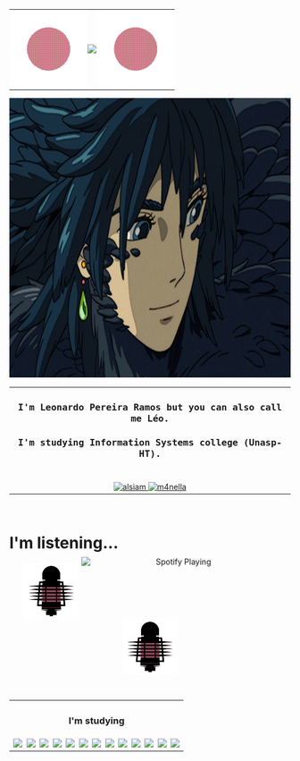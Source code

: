 <table align="center" style="margin: 0 auto; border-collapse: collapse; width: 100%; border: none;">
  <tr style="border: none;">
    <td style="border: none; padding: 0;">
      <img width="140px" height="140px" src="SunD.gif" style="border: none; border-radius: 0;">
    </td>
    <td style="border: none; padding: 0; text-align: center;">
      <a href="https://git.io/typing-svg" target="_blank">
        <img src="https://readme-typing-svg.demolab.com?font=Fira+Code&color=d8748c&size=27&duration=3500&pause=500&center=true&vCenter=true&width=435&lines=Leonardo's+Profile!;Welcome!;" style="border: none; border-radius: 0;">
      </a>
    </td>
    <td style="border: none; padding: 0;">
      <img width="140px" height="140px" src="SunD.gif" style="border: none; border-radius: 0;">
    </td>
  </tr>
</table>






<p align="center">

<img  width="800px" height="500px" src="howls.gif">

</p>

<table align="center" ">
  <tr>
    <td width="800px">
      <h3 align="center">
        <samp> I'm Leonardo Pereira Ramos
                <b></b>
          but you can also call me Léo.
        </samp>
      </h3>
      <h3 align="center">
        <samp> I'm studying
                <b></b>
         Information Systems college (Unasp-HT).
        </samp>
           <br></br>
      </h3>
    </td>
  </tr>
  <tr>
    <td align="center">
      <a href="https://www.linkedin.com/in/leonardo-pereira-ramos-bb0594254/" target="_blank">
        <img src="https://img.shields.io/badge/LinkedIn-0077B5?style=for-the-badge&logo=linkedin&logoColor=white" alt="alsiam"/>
      </a>
      <a href="https://www.instagram.com/leo.zinhoz/?igsh=bGI5aWF2angwcHU2" target="_blank">
        <img src="https://img.shields.io/badge/Instagram-fe4164?style=for-the-badge&logo=instagram&logoColor=white" alt="m4nella" />
      </a>
    </td>
  </tr>
</table>



<br/>

 # I'm  listening...
 
<p align="center">
  <img style="display: inline-block; vertical-align: middle; width: 100px; height: 100px;" src="accela_2.gif">
  <span style="display: inline-block; position: relative; top: -50px;">
    <a href="https://spotify-github-profile.vercel.app/api/view?uid=6xgt5fvmjfj4cg0fep3il0j9s&redirect=true" style="display: inline-block;">
      <img src="https://spotify-github-profile.vercel.app/api/view?uid=6xgt5fvmjfj4cg0fep3il0j9s&cover_image=true&theme=novatorem&show_offline=true&background_color=121212&interchange=true&bar_color=d8748c&bar_color_cover=false" alt="Spotify Playing" width="350" style="display: inline-block;" />
    </a>
  </span>
  <img style="display: inline-block; vertical-align: middle; width: 100px; height: 100px;" src="accela_2.gif">
</p>

<br/>
<table align="center">
  <tr>
    <th colspan="2"><h3>I'm studying</h3></th>
  </tr>
  <tr>
    <td align="center">
      <img src="https://img.shields.io/badge/-Python-0D1117?style=for-the-badge&logo=python&labelColor=0D1117" />&nbsp;
      <img src="https://img.shields.io/badge/-Java-0D1117?style=for-the-badge&logo=java&labelColor=0D1117" />&nbsp;
      <img src="https://img.shields.io/badge/-JavaScript-0D1117?style=for-the-badge&logo=javascript&labelColor=0D1117" />&nbsp;
      <img src="https://img.shields.io/badge/-React-0D1117?style=for-the-badge&logo=react&labelColor=0D1117" />&nbsp;
      <img src="https://img.shields.io/badge/-HTML-0D1117?style=for-the-badge&logo=html5&labelColor=0D1117" />&nbsp;
      <img src="https://img.shields.io/badge/-CSS-0D1117?style=for-the-badge&logo=css3&logoColor=1572B6&labelColor=0D1117" />&nbsp;
      <img src="https://img.shields.io/badge/-GitHub-0D1117?style=for-the-badge&logo=github&labelColor=0D1117" />&nbsp;
      <img src="https://img.shields.io/badge/-Figma-0D1117?style=for-the-badge&logo=figma&labelColor=0D1117" />&nbsp;
      <img src="https://img.shields.io/badge/-Visual%20Studio%20Code-0D1117?style=for-the-badge&logo=visual-studio-code&logoColor=007ACC&labelColor=0D1117" />&nbsp;
      <img src="https://img.shields.io/badge/-Django-0D1117?style=for-the-badge&logo=django&labelColor=0D1117" />&nbsp;
      <img src="https://img.shields.io/badge/Django_Rest_Framework-0D1117?style=for-the-badge" />&nbsp;
      <img src="https://img.shields.io/badge/MySQL-0D1117?style=for-the-badge&logo=mysql&labelColor=0D1117" />&nbsp;
      <img src="https://img.shields.io/badge/React_Native-0D1117?style=for-the-badge&logo=react&labelColor=0D1117" />
    </td>
  </tr>
</table>


